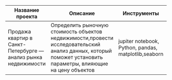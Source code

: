 |Название проекта|Описание|Инструменты|Результат|
|-|--------|---|---|
|Продажа квартир в Санкт-Петербурге — анализ рынка недвижимости|Определить рыночную стоимость объектов недвижимости,провести исследовательский анализ данных, который поможет установить параметры, влияющие на цену объектов|jupiter notebook, Python, pandas, matplotlib,seaborn |Определила факторы, влияющие на рыночную стоимость недвижимости |
